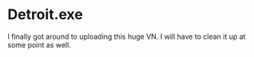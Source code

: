 # Detroit.exe
 I finally got around to uploading this huge VN. I will have to clean it up at some point as well.
